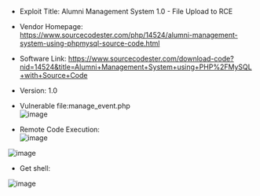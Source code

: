 * Exploit Title: Alumni Management System 1.0 - File Upload to RCE  

* Vendor Homepage: https://www.sourcecodester.com/php/14524/alumni-management-system-using-phpmysql-source-code.html  

* Software Link: https://www.sourcecodester.com/download-code?nid=14524&title=Alumni+Management+System+using+PHP%2FMySQL+with+Source+Code  

* Version: 1.0   

* Vulnerable file:manage_event.php  
![image]()  

* Remote Code Execution:  
![image]()    

![image]()    

* Get shell:  

![image]()   
